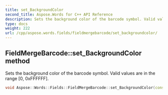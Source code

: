 ```yaml
---
title: set_BackgroundColor
second_title: Aspose.Words for C++ API Reference
description: Sets the background color of the barcode symbol. Valid values are in the range [0, 0xFFFFFF].
type: docs
weight: 222
url: /cpp/aspose.words.fields/fieldmergebarcode/set_backgroundcolor/
---
```

## FieldMergeBarcode::set_BackgroundColor method


Sets the background color of the barcode symbol. Valid values are in the range [0, 0xFFFFFF].

```cpp
void Aspose::Words::Fields::FieldMergeBarcode::set_BackgroundColor(const System::String &value)
```

